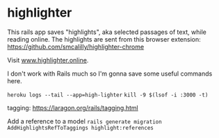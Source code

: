 # highlighter
This rails app saves "highlights", aka selected passages of text, while reading online. The highlights are sent from this browser extension: https://github.com/smcalilly/highlighter-chrome

Visit www.highlighter.online.

I don't work with Rails much so I'm gonna save some useful commands here.

`heroku logs --tail --app=high-lighter`
`kill -9 $(lsof -i :3000 -t)`


tagging: https://laragon.org/rails/tagging.html

Add a reference to a model
`rails generate migration AddHighlightsRefToTaggings highlight:references`